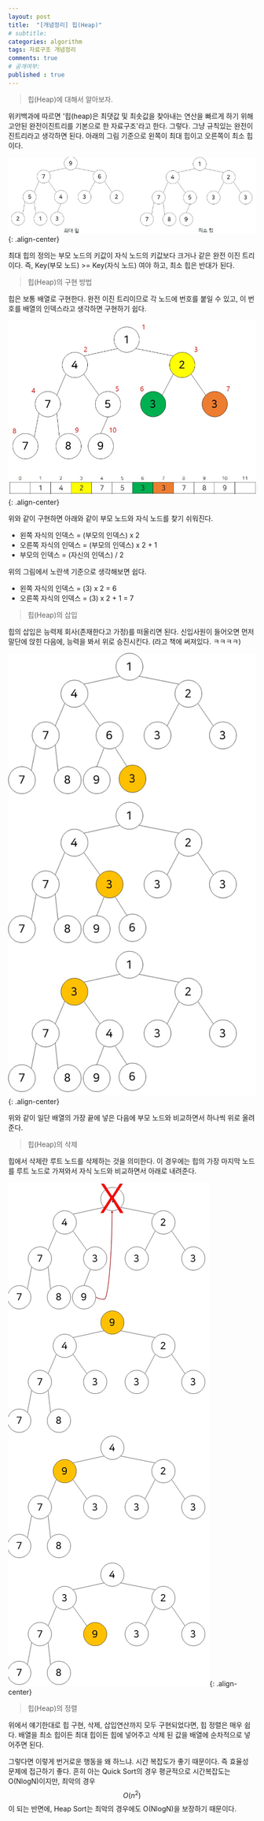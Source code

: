 ```yaml
---
layout: post
title:  "[개념정리] 힙(Heap)"
# subtitle: 
categories: algorithm
tags: 자료구조 개념정리
comments: true
# 공개여부:
published : true
---
```


> 힙(Heap)에 대해서 알아보자.

위키백과에 따르면 '힙(heap)은 최댓값 및 최솟값을 찾아내는 연산을 빠르게 하기 위해 고안된 완전이진트리를 기본으로 한 자료구조'라고 한다. 그렇다. 그냥 규칙있는 완전이진트리라고 생각하면 된다. 아래의 그림 기준으로 왼쪽이 최대 힙이고 오른쪽이 최소 힙이다.

![](/assets/img/20200524/1.jpg){: .align-center}  

최대 힙의 정의는 부모 노드의 키값이 자식 노드의 키값보다 크거나 같은 완전 이진 트리이다.  즉, Key(부모 노드) >= Key(자식 노드) 여야 하고, 최소 힙은 반대가 된다. 

> 힙(Heap)의 구현 방법

힙은 보통 배열로 구현한다. 완전 이진 트리이므로 각 노드에 번호를 붙일 수 있고, 
이 번호를 배열의 인덱스라고 생각하면 구현하기 쉽다.

![](/assets/img/20200524/2.jpg){: .align-center}

위와 같이 구현하면 아래와 같이 부모 노드와 자식 노드를 찾기 쉬워진다.  
- 왼쪽 자식의 인덱스 = (부모의 인덱스) x 2
- 오른쪽 자식의 인덱스 = (부모의 인덱스) x 2 + 1
- 부모의 인덱스 = (자신의 인덱스) / 2  

위의 그림에서 노란색 기준으로 생각해보면 쉽다.

- 왼쪽 자식의 인덱스 = (3) x 2 = 6
- 오른쪽 자식의 인덱스 = (3) x 2 + 1 = 7

> 힙(Heap)의 삽입

힙의 삽입은 능력제 회사(존재한다고 가정)를 떠올리면 된다. 신입사원이 들어오면 먼저 말단에 앉힌 다음에, 능력을 봐서 위로 승진시킨다. (라고 책에 써져있다. ㅋㅋㅋㅋ)

![](/assets/img/20200524/3.jpg){: .align-center}  

위와 같이 일단 배열의 가장 끝에 넣은 다음에 부모 노드와 비교하면서 하나씩 위로 올려준다.

> 힙(Heap)의 삭제

힙에서 삭제란 루트 노드를 삭제하는 것을 의미한다. 이 경우에는 힙의 가장 마지막 노드를 루트 노드로 가져와서 자식 노드와 비교하면서 아래로 내려준다.

![](/assets/img/20200524/4.jpg){: .align-center}  

> 힙(Heap)의 정렬

위에서 얘기한대로 힙 구현, 삭제, 삽입연산까지 모두 구현되었다면, 힙 정렬은 매우 쉽다. 배열을 최소 힙이든 최대 힙이든 힙에 넣어주고 삭제 된 값을 배열에 순차적으로 넣어주면 된다.

그렇다면 이렇게 번거로운 행동을 왜 하느냐. 시간 복잡도가 좋기 때문이다. 즉 효율성 문제에 접근하기 좋다. 흔히 아는 Quick Sort의 경우 평균적으로 시간복잡도는 O(NlogN)이지만, 최악의 경우 $$O(n^2)$$이 되는 반면에, Heap Sort는 최악의 경우에도 O(NlogN)을 보장하기 때문이다.

